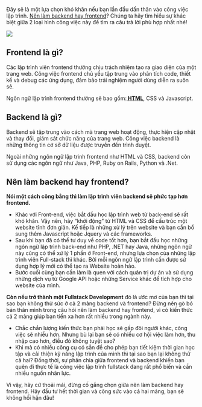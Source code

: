 Đây sẽ là một lựa chọn khó khăn nếu bạn lần đầu dấn thân vào công việc lập trình. [Nên làm backend hay frontend](https://blog.freec.asia/nen-lam-backend-hay-frontend-khi-moi-ra-truong/)? Chúng ta hãy tìm hiểu sự khác biệt giữa 2 loại hình công việc này để tìm ra câu trả lời phù hợp nhất nhé!

![](https://images.viblo.asia/8289ccce-4d1f-499a-bb64-0e8eb753e18f.png)

## Frontend là gì?
Các lập trình viên frontend thường chịu trách nhiệm tạo ra giao diện của một trang web. Công việc frontend chủ yếu tập trung vào phân tích code, thiết kế và debug các ứng dụng, đảm bảo trải nghiệm người dùng diễn ra suôn sẻ. 

Ngôn ngữ lập trình frontend thường sẽ bao gồm:**[ HTML](https://freec.asia/jobs?q=html)**, CSS và Javascript.

## Backend là gì?
Backend sẽ tập trung vào cách mà trang web hoạt động, thực hiện cập nhật và thay đổi, giám sát chức năng của trang web. Công việc backend là những thông tin cơ sở dữ liệu được truyền đến trình duyệt. 

Ngoài những ngôn ngữ lập trình frontend như HTML và CSS, backend còn sử dụng các ngôn ngữ như Java, PHP, Ruby on Rails, Python và .Net.


## Nên làm backend hay frontend?
**Nói một cách công bằng thì làm lập trình viên backend sẽ phức tạp hơn frontend.**

* Khác với Front-end, việc bắt đầu học lập trình web từ back-end sẽ rất khó khăn. Vậy nên, hãy “khởi động” từ HTML và CSS để cấu trúc một website tĩnh đơn giản. Kế tiếp là những xử lý trên website và bạn cần bổ sung thêm Javascript hoặc Jquery và các frameworks.
* Sau khi bạn đã có thể tư duy về code tốt hơn, bạn bắt đầu học những ngôn ngữ lập trình back-end như PHP, .NET hay Java, những ngôn ngữ này cũng có thể xử lý 1 phần ở Front-end, nhưng lựa chọn của những lập trình viên Full-stack thì khác. Bởi mỗi ngôn ngữ lập trình cần được sử dụng hợp lý mới có thể tạo ra Website hoàn hảo.
* Bước cuối cùng bạn cần làm là quen với cách quản trị dự án và sử dụng những dịch vụ từ Google API hoặc những Service khác để tích hợp cho website của mình.

**Còn nếu trở thành một Fullstack Development** đó là ước mơ của bạn thì tại sao bạn không thử sức ở cả 2 mảng backend và frontend? Đừng nên gò bó bản thân mình trong câu hỏi nên làm backend hay frontend, vì có kiến thức cả 2 mảng giúp bạn tiến xa hơn rất nhiều trong ngành này.
* Chắc chắn lượng kiến thức bạn phải học sẽ gấp đôi người khác, công việc sẽ nhiều hơn. Nhưng bù lại bạn sẽ có nhiều cơ hội việc làm hơn, thu nhập cao hơn, điều đó không tuyệt sao?
* Khi mà có nhiều công cụ có sẵn để cho phép bạn tiết kiệm thời gian học tập và cải thiện kỹ năng lập trình của mình thì tại sao bạn lại không thử cả hai? Đồng thời, sự phân chia giữa frontend và backend khiến bạn quên đi thực tế là công việc lập trình fullstack đang rất phổ biến và cần nhiều nguồn nhân lực.

Vì vậy, hãy cứ thoải mái, đừng cố gắng chọn giữa nên làm backend hay frontend. Hãy đầu tư hết thời gian và công sức vào cả hai mảng, bạn sẽ không hối hận đâu!